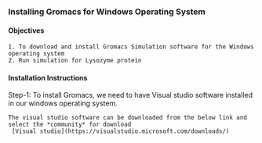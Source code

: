 ### Installing Gromacs for Windows Operating System

#### Objectives
```
1. To download and install Gromacs Simulation software for the Windows operating system
2. Run simulation for Lysozyme protein
```

#### Installation Instructions
Step-1: To install Gromacs, we need to have Visual studio software installed in our windows operating system.
```
The visual studio software can be downloaded from the below link and select the *community* for download
 [Visual studio](https://visualstudio.microsoft.com/downloads/)
```

